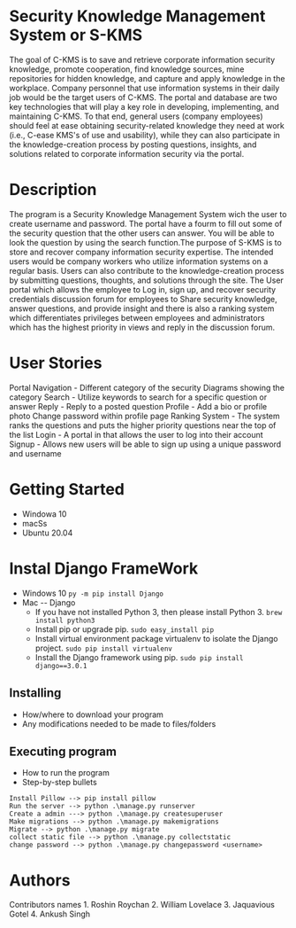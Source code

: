 # Security Knowledge Management System or S-KMS
The goal of C-KMS is to save and retrieve corporate information security knowledge, promote cooperation, find knowledge sources, mine repositories for hidden knowledge, and capture and apply knowledge in the workplace. Company personnel that use information systems in their daily job would be the target users of C-KMS. The portal and database are two key technologies that will play a key role in developing, implementing, and maintaining C-KMS. To that end, general users (company employees) should feel at ease obtaining security-related knowledge they need at work (i.e., C-ease KMS's of use and usability), while they can also participate in the knowledge-creation process by posting questions, insights, and solutions related to corporate information security via the portal.

# Description
The program is a Security Knowledge Management System wich the user to create username and password. The portal have a fourm to fill out some of the security question that the other users can answer. You will be able to look the question by using the search function.The purpose of S-KMS is to store and recover company information security expertise. The intended users would be company workers who utilize information systems on a regular basis. Users can also contribute to the knowledge-creation process by submitting questions, thoughts, and solutions through the site. The User portal which allows the employee to Log in, sign up, and recover security credentials discussion forum for employees to Share security knowledge, answer questions, and provide insight and there is also a ranking system which differentiates privileges between employees and administrators which has the highest priority in views and reply in the discussion forum.

# User Stories 
Portal Navigation -  Different category of the security
                     Diagrams showing the category 
Search -              Utilize keywords to search for a specific question or answer 
Reply -               Reply to a posted question
Profile -             Add a bio or profile photo
                      Change password within profile page
Ranking System -      The system ranks the questions and puts the higher priority questions near the top of the list
Login -               A portal in that allows the user to log into their account
Signup -              Allows new users will be able to sign up using a unique password and username

# Getting Started
* Windowa 10
* macSs
* Ubuntu 20.04

# Instal Django FrameWork
* Windows 10
  ``
  py -m pip install Django
  ``
* Mac -- Django
   * If you have not installed Python 3, then please install Python 3.
   ``
   brew install python3
   ``
   * Install pip or upgrade pip.
   `
    sudo easy_install pip
   `
   * Install virtual environment package virtualenv to isolate the Django project.
   `
   sudo pip install virtualenv
   `
   * Install the Django framework using pip.
   `
   sudo pip install django==3.0.1
   `

## Installing
* How/where to download your program
* Any modifications needed to be made to files/folders

## Executing program
* How to run the program
* Step-by-step bullets
``````
Install Pillow --> pip install pillow
Run the server --> python .\manage.py runserver
Create a admin ---> python .\manage.py createsuperuser
Make migrations --> python .\manage.py makemigrations
Migrate --> python .\manage.py migrate
collect static file --> python .\manage.py collectstatic
change password --> python .\manage.py changepassword <username>
``````
# Authors
Contributors names
                  1. Roshin Roychan
                  2. William Lovelace
                  3. Jaquavious Gotel
                  4. Ankush Singh


